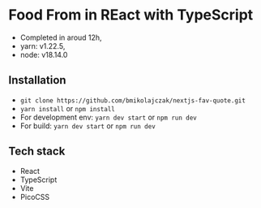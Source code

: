 # Food From in REact with TypeScript

- Completed in aroud 12h,
- yarn: v1.22.5,
- node: v18.14.0

## Installation

- `git clone https://github.com/bmikolajczak/nextjs-fav-quote.git`
- `yarn install` or `npm install`
- For development env: `yarn dev start` or `npm run dev`
- For build: `yarn dev start` or `npm run dev`

## Tech stack

- React
- TypeScript
- Vite
- PicoCSS
